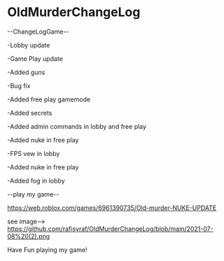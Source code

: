 # OldMurderChangeLog

--ChangeLogGame--

-Lobby update

-Game Play update

-Added guns

-Bug fix

-Added free play gamemode

-Added secrets

-Added admin commands in lobby and free play

-Added nuke in free play

-FPS vew in lobby

-Added nuke in free play

-Added fog in lobby

--play my game--

https://web.roblox.com/games/6961390735/Old-murder-NUKE-UPDATE

see image-->  https://github.com/rafisyraf/OldMurderChangeLog/blob/main/2021-07-08%20(2).png

Have Fun playing my game!
